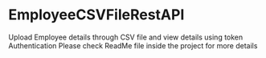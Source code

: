 # EmployeeCSVFileRestAPI
Upload Employee details through CSV file and view details using token Authentication
Please check ReadMe file inside the project for more details

